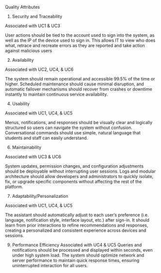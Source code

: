 Quality Attributes

1. Security and Traceability

  Associated with UC1 & UC3

  User actions should be tied to the account used to sign into the system, as well as the IP of the device used to sign in. This allows IT to view who does what, retrace and recreate errors as they are reported and take action against malicious users

2. Availability

  Associated with UC2, UC4, & UC6

  The system should remain operational and accessible 99.5% of the time or higher. Scheduled maintenance should cause minimal disruption, and automatic failover mechanisms should recover from crashes or downtime instantly to maintain continuous service availability.

4. Usability

  Associated with UC1, UC4, & UC5

  Menus, notifications, and responses should be visually clear and logically structured so users can navigate the system without confusion. Conversational commands should use simple, natural language that students and staff can easily understand.

6. Maintainability

  Associated with UC3 & UC6

  System updates, permission changes, and configuration adjustments should be deployable without interrupting user sessions. Logs and modular architecture should allow developers and administrators to quickly isolate, fix, or upgrade specific components without affecting the rest of the platform.

7. Adaptability/Personalization

  Associated with UC1, UC4, & UC5

  The assistant should automatically adjust to each user’s preference (i.e. language, notification style, interface layout, etc.) after sign-in. It should learn from prior interactions to refine recommendations and responses, creating a personalized and consistent experience across devices and sessions.

9. Performance Efficiency
 Associated with UC4 & UC5
  Queries and notifications should be processed and displayed within seconds, even under high system load. The system should optimize network and server performance to maintain quick response times, ensuring uninterrupted interaction for all users.
